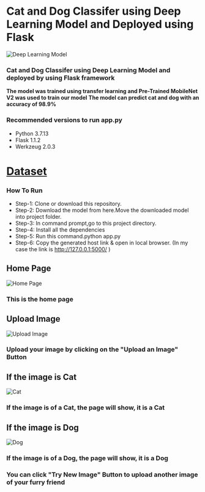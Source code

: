# Cat and Dog Classifer using Deep Learning Model and Deployed using Flask #

![Deep Learning Model](https://github.com/TANZID36/Cat-and-Dog-Classifier/blob/main/assets/model.gif)


### Cat and Dog Classifer using Deep Learning Model and deployed by using Flask framework ###
**The model was trained using transfer learning and Pre-Trained MobileNet V2 was used to train our model**
**The model can predict cat and dog with an accuracy of 98.9%**


### Recommended versions to run app.py ###
* Python 3.7.13
* Flask 1.1.2
* Werkzeug 2.0.3

# [Dataset](https://www.kaggle.com/competitions/dogs-vs-cats/data)


### How To Run ###
* Step-1: Clone or download this repository.
* Step-2: Download the model from here.Move the downloaded model into project folder.
* Step-3: In command prompt,go to this project directory.
* Step-4: Install all the dependencies
* Step-5: Run this command.python app.py
* Step-6: Copy the generated host link & open in local browser. (In my case the link is http://127.0.0.1:5000/ )


## Home Page ##
![Home Page](https://github.com/TANZID36/Cat-and-Dog-Classifier/blob/main/assets/home.png)
### This is the home page ###


## Upload Image ##
![Upload Image](https://github.com/TANZID36/Cat-and-Dog-Classifier/blob/main/assets/upload.png)
### Upload your image by clicking on the "Upload an Image" Button ###


## If the image is Cat ##
![Cat](https://github.com/TANZID36/Cat-and-Dog-Classifier/blob/main/assets/cat.png)
### If the image is of a Cat, the page will show, it is a Cat ###


## If the image is Dog ##
![Dog](https://github.com/TANZID36/Cat-and-Dog-Classifier/blob/main/assets/dog.png)
### If the image is of a Dog, the page will show, it is a Dog ###
### You can click "Try New Image" Button to upload another image of your furry friend ###
